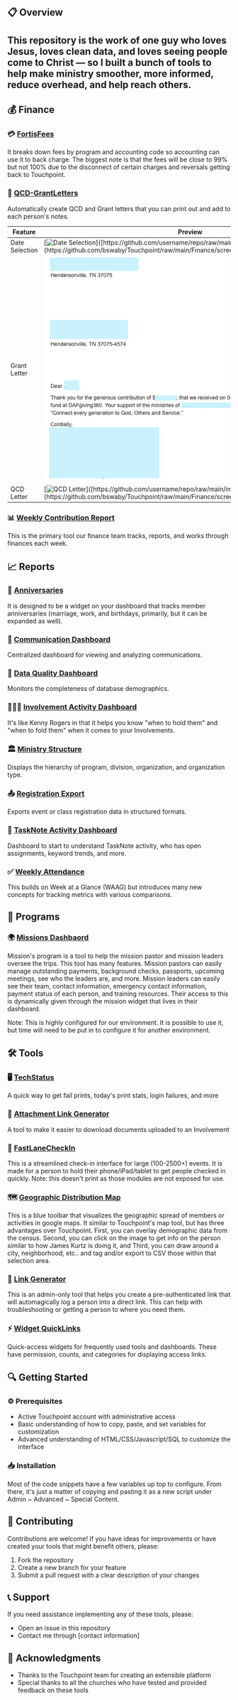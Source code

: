 ## 📋 Overview

This repository is the work of one guy who loves Jesus, loves clean data, and loves seeing people come to Christ — so I built a bunch of tools to help make ministry smoother, more informed, reduce overhead, and help reach others.
---

## 💰 Finance

### 💳 [FortisFees](https://github.com/bswaby/Touchpoint/blob/main/Finance/FortisFees)
It breaks down fees by program and accounting code so accounting can use it to back charge. The biggest note is that the fees will be close to 99% but not 100% due to the disconnect of certain charges and reversals getting back to Touchpoint.  

### 📜 [QCD-GrantLetters](https://github.com/bswaby/Touchpoint/blob/main/Finance/QCD-GrantLetters)
Automatically create QCD and Grant letters that you can print out and add to each person's notes.

| Feature | Preview |
|---------|---------|
| Date Selection | [![Date Selection]([https://github.com/username/repo/raw/main/images/profile-icon.png](https://github.com/bswaby/Touchpoint/raw/main/Finance/screenshots/QCDGrantScreenShot.png))]([https://github.com/username/repo/raw/main/images/profile-full.png](https://github.com/bswaby/Touchpoint/raw/main/Finance/screenshots/QCDGrantScreenShot.png)) |
| Grant Letter | [![Grant Letter](https://github.com/bswaby/Touchpoint/raw/main/Finance/screenshots/GrantLetter.png)](https://github.com/bswaby/Touchpoint/raw/main/Finance/screenshots/GrantLetter.png) |
| QCD Letter | [![QCD Letter]([https://github.com/username/repo/raw/main/images/settings-icon.png](https://github.com/bswaby/Touchpoint/raw/main/Finance/screenshots/QCDLetteer.png))]([https://github.com/username/repo/raw/main/images/settings-full.png](https://github.com/bswaby/Touchpoint/raw/main/Finance/screenshots/QCDLetteer.png)) |

### 📊 [Weekly Contribution Report](https://github.com/bswaby/Touchpoint/blob/main/Finance/Weekly%20Contribution%20Report)
This is the primary tool our finance team tracks, reports, and works through finances each week.

## 📈 Reports

### 📅 [Anniversaries](https://github.com/bswaby/Touchpoint/tree/main/TPxi/Anniversaries)
It is designed to be a widget on your dashboard that tracks member anniversaries (marriage, work, and birthdays, primarily, but it can be expanded as well).

### 📱 [Communication Dashboard](https://github.com/bswaby/Touchpoint/tree/main/TPxi/Communication%20Dashboard)
Centralized dashboard for viewing and analyzing communications.

### 🧹 [Data Quality Dashboard](https://github.com/bswaby/Touchpoint/tree/main/TPxi/Data%20Quality%20Dashboard)
Monitors the completeness of database demographics.

### 🧑‍🤝‍🧑 [Involvement Activity Dashboard](https://github.com/bswaby/Touchpoint/tree/main/TPxi/Involvement%20Activity%20Dashboard)
It's like Kenny Rogers in that it helps you know "when to hold them" and "when to fold them" when it comes to your Involvements.

### 🏛️ [Ministry Structure](https://github.com/bswaby/Touchpoint/tree/main/TPxi/Ministry%20Structure)
Displays the hierarchy of program, division, organization, and organization type.

### 📤 [Registration Export](https://github.com/bswaby/Touchpoint/tree/main/TPxi/Registration%20Export)
Exports event or class registration data in structured formats.

### 📝 [TaskNote Activity Dashboard](https://github.com/bswaby/Touchpoint/tree/main/TPxi/TaskNote%20Activity%20Dashboard)
Dashboard to start to understand TaskNote activity, who has open assignments, keyword trends, and more.

### ✅ [Weekly Attendance](https://github.com/bswaby/Touchpoint/tree/main/TPxi/Weekly%20Attendance)
This builds on Week at a Glance (WAAG) but introduces many new concepts for tracking metrics with various comparisons.  

## 🔧 Programs

### 🌍 [Missions Dashbaord](https://github.com/bswaby/Touchpoint/tree/main/Missions/MissionsDashboard)
Mission's program is a tool to help the mission pastor and mission leaders oversee the trips. This tool has many features. Mission pastors can easily manage outstanding payments, background checks, passports, upcoming meetings, see who the leaders are, and more. Mission leaders can easily see their team, contact information, emergency contact information, payment status of each person, and training resources.  Their access to this is dynamically given through the mission widget that lives in their dashboard.

Note:  This is highly configured for our environment.  It is possible to use it, but time will need to be put in to configure it for another environment.

## 🛠️ Tools

### 🖥️ [TechStatus](https://github.com/bswaby/Touchpoint/blob/main/Python%20Scripts/TechStatus/TechStatus)
A quick way to get fail prints, today's print stats, login failures, and more

### 🔗 [Attachment Link Generator](https://github.com/bswaby/Touchpoint/tree/main/TPxi/Attachment%20Link%20Generator)
A tool to make it easier to download documents uploaded to an Involvement

### 🚗 [FastLaneCheckIn](https://github.com/bswaby/Touchpoint/tree/main/TPxi/FastLaneCheckIn)
This is a streamlined check-in interface for large (100-2500+) events. It is made for a person to hold their phone/iPad/tablet to get people checked in quickly. Note: this doesn't print as those modules are not exposed for use.

### 🗺️ [Geographic Distribution Map](https://github.com/bswaby/Touchpoint/tree/main/TPxi/Geographic%20Distribution%20Map)
This is a blue toolbar that visualizes the geographic spread of members or activities in google maps. It similar to Touchpoint's map tool, but has three advantages over Touchpoint. First, you can overlay demographic data from the census. Second, you can click on the image to get info on the person similar to how James Kurtz is doing it, and Third, you can draw around a city, neighborhood, etc.. and tag and/or export to CSV those within that selection area.

### 🔐 [Link Generator](https://github.com/bswaby/Touchpoint/tree/main/TPxi/Link%20Generator)
This is an admin-only tool that helps you create a pre-authenticated link that will automagically log a person into a direct link. This can help with troubleshooting or getting a person to where you need them.

### ⚡ [Widget QuickLinks](https://github.com/bswaby/Touchpoint/tree/main/TPxi/Widget%20QuickLinks)
Quick-access widgets for frequently used tools and dashboards. These have permission, counts, and categories for displaying access links.

## 🔍 Getting Started

### ⚙️ Prerequisites
- Active Touchpoint account with administrative access
- Basic understanding of how to copy, paste, and set variables for customization
- Advanced understanding of HTML/CSS/Javascript/SQL to customize the interface

### 📥 Installation
Most of the code snippets have a few variables up top to configure.  From there, it's just a matter of copying and pasting it as a new script under Admin ~ Advanced ~ Special Content. 

## 👥 Contributing
Contributions are welcome! If you have ideas for improvements or have created your tools that might benefit others, please:
1. Fork the repository
2. Create a new branch for your feature
3. Submit a pull request with a clear description of your changes

## 📞 Support
If you need assistance implementing any of these tools, please:
- Open an issue in this repository
- Contact me through [contact information]

## 🙏 Acknowledgments
- Thanks to the Touchpoint team for creating an extensible platform
- Special thanks to all the churches who have tested and provided feedback on these tools
